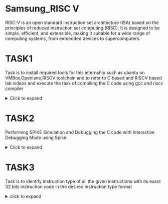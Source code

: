 # Samsung_RISC V

RISC-V is an open standard instruction set architecture (ISA) based on the principles of reduced instruction set computing (RISC). It is designed to be simple, efficient, and extensible, making it suitable for a wide range of computing systems, from embedded devices to supercomputers.

# TASK1

Task is to install required tools for this internship such as ubantu on VMBox,Openlane,RISCV toolchain and to refer to C based and RISCV based lab videos and execute the task of compiling the C code using gcc and riscv compiler
<details>
<summary>Click to expand</summary>


1. Install ubuntu on Oracle Virtual Machine Box

2. Install Openlane

OpenLane is an open-source flow for digital ASIC design, specifically developed to assist in the creation of integrated circuits (ICs) using open-source tools. It provides a complete automated RTL-to-GDSII (Register Transfer Level to GDSII) design flow, integrating multiple open-source tools and frameworks to facilitate chip design.

Follow the below instructions in terminal to install openlane

$ cd Desktop

$ ls -ltr

$ cd work/tools/openlane_working_dir/openlane

$ docker

$ ./flow.tcl -interactive

![openlane](https://github.com/user-attachments/assets/53255d29-317b-49b8-a1c4-0a0d399b11ee)


3. simple C code

open the bash terminal and locate to the diretory where you want to create your file. Then run following command.

$ leafpad sum1ton.c

if leafpad is not downloaded follow the below command in bash.

$ sudo apt install leafpad

click the link for C based lab video https://clicks.aweber.com/y/ct/?l=JDD53n&m=3Y8O_TCXOzMXw_6&b=vLXihi9JLQ3sNdpeivsmdw

![simple c code](https://github.com/user-attachments/assets/109b9bbf-a06d-4538-b880-f6c8531cc757)


Once after saving the code run the following command in bash to get output for the specific code

$ gcc sum1ton.c

$./a.out


![output of c code](https://github.com/user-attachments/assets/51434019-4484-4e07-be8c-6b8281f1e42a)

4. After executing the C code now to convert it into Assembly level language(Object term) follow the below commands in bash.

 $ cat sum1ton.c

 $ riscv64-unknown-elf-gcc -O1 -mabi=lp64 -march=rc64i -o sum1ton.o sum1ton.c

 $ ls -ltr

  After typing above commands open the new bash terminal and type the following command.

 $ riscv64-unknown-elf-objdump -d sum1ton.o

 Click the link for RISC V based lab video https://clicks.aweber.com/y/ct/?l=JDD53n&m=3Y8O_TCXOzMXw_6&b=lcustSdrnDBWGkNmvZMx5Q
 
![c to assembly11](https://github.com/user-attachments/assets/a2dcb682-fea1-452d-bbe2-7aa641a3cc60)

To see the main program follow the below command

 $ riscv64-unknown-elf-objdump -d sum1ton.o | less

![less](https://github.com/user-attachments/assets/a08ce967-cf32-42c3-9ffd-08605fea206b)

To calculate the number of instructions in main program using calculator 

: /main

We can see the memory address and can calculate number of instructions using calculator.

![15inst](https://github.com/user-attachments/assets/5aa28450-c5ed-4b01-a8a5-17ad27f9cf7e)

5. In step 4 instead of this command  ($ riscv64-unknown-elf-gcc -O1 -mabi=lp64 -march=rc64i -o sum1ton.o sum1ton.c) if we write the below command we can see that the number of instructions will be reduced.

$ $ riscv64-unknown-elf-gcc -Ofast -mabi=lp64 -march=rc64i -o sum1ton.o sum1ton.c

After this follow same as above steps (step 4).

![12inst](https://github.com/user-attachments/assets/e71fe958-2b2d-4c00-bd67-edaa998d540f)

</details>

# TASK2

Performing SPIKE Simulation and Debugging the C code with Interactive Debugging Mode using Spike

<details>
<summary>Click to expand</summary>


Spike is the official RISC-V Instruction Set Simulator (ISS). It is also referred to as the RISC-V ISA Simulator or RISCV-ISA-Sim. Spike serves as a reference implementation for RISC-V processor functionality, providing a platform to simulate and test RISC-V software and hardware designs.

Key Features of Spike:

1. Instruction Set Simulation:
Spike simulates the execution of programs on RISC-V processors. It supports different RISC-V base ISAs (e.g., RV32I, RV64I) as well as extensions like M (multiplication), A (atomic), F (single-precision floating point), and D (double-precision floating point).

2. Reference Implementation:
As the official simulator, Spike adheres to the RISC-V specifications, making it a reliable tool for verification and debugging.

3. Debugging and Testing:
Spike can be used to test RISC-V programs and verify that the software executes correctly on a simulated RISC-V architecture.

4. Hardware Verification:
Developers can compare the behavior of their custom hardware implementation with the behavior of Spike to ensure compliance with the RISC-V ISA.

Installing Spike:
Spike will be pre installed if you are using riscv.vdi file

Click the below link to get riscv.vdi file

https://forgefunder.com/~kunal/riscv_workshop.vdi

Start of Spike Simulation:

The target is to run the sum1ton file using both gcc compiler and riscv compiler(spike) and both should execute and display same output.
The instructions to run using gcc complier.

$ gcc sum1ton.c

$ ./a.out

The instruction to run using riscv(spike) compiler:

$ spike pk sum_1ton.o

## What is pk(Proxy Kernel) ?:

The pk (Proxy Kernel) is a lightweight runtime environment used with RISC-V simulators and emulators, such as Spike (the RISC-V ISA Simulator), to provide minimal operating system functionality. It is not a full-fledged kernel but acts as a bridge to allow user-level programs to run on simulated or bare-metal RISC-V systems.

### Key Features of the Proxy Kernel

1. Basic Input/Output: Implements simple I/O functions like printf and scanf.

2. Memory Management: Provides minimal memory management for program execution.

3. System Call Handling: Supports a subset of Linux-like system calls for convenience.

4. Compatibility: Works seamlessly with user programs compiled using the RISC-V toolchain.

The below image is the reference to see that output is same for both usimg  gcc compiler and riscv compliler(spike).

![same op using gcc and spike](https://github.com/user-attachments/assets/528b2bd2-d949-4583-94bd-0419dec8d90f)

Following is the snapshot of RISCV Objdump with -Ofast

Open the Objdump of code by using the following command

$ riscv64-unknown-elf-objdump -d sum_1ton.o | less

![main](https://github.com/user-attachments/assets/d5227032-7a06-4095-9086-d9a113059352)

## Debugging the Assembly Language Program of sum_1ton.c

  Open the debugger in another terminal by using the following command

$ spike -d pk sum_1ton.o

The debugger will be opened in the terminal. Now, debugging operations can be performed as shown in the following snapshot.

$ until pc 0 100b0 : This command says that pc starts debugging from 100b0

![spike debugger](https://github.com/user-attachments/assets/2e4e4848-0514-43c9-bd6a-bb0be59cac8d)

Press enter to move into the next instruction.

![instructions](https://github.com/user-attachments/assets/f83be108-9be3-4fad-be00-bed4ab6f6e13)

Debugging operations can be performed as shown in the following snapshot.

Calculation of sp value before and after the instruction 

$ addi sp,sp,-16

addi: This is the "add immediate" instruction. It performs an addition of a register and an immediate value (a constant) and stores the result in a destination register.

lui: This instruction stands for Load Upper Immediate in the RISC-V assembly language.

![address calculation](https://github.com/user-attachments/assets/33ee66ee-7473-4412-922e-9650032314c6)

</details>

# TASK3

Task is to identify instruction type of all the given instructions with its exact 32 bits instruction code in the desired instruction type format


<details> 
<summary>click to expand</summary>


RISC-V uses a fixed 32-bit instruction length and defines six primary instruction formats: R, I, S, B, U, and J. These formats describe how various fields within the 32-bit instruction word are used.

 ![Image](https://github.com/user-attachments/assets/8e278e80-7b78-4f09-9954-518f71e9204a)

## 1. R Type instruction

 The R-Type instruction is used for operations that involve registers and not memory locations. This format is typically used for arithmetic and logical operations. The instruction is divided into six fields:


